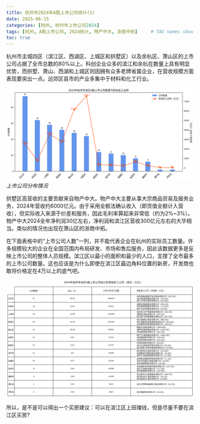 ```yaml
---
title: 杭州市2024年A股上市公司统计(1)
date: 2025-06-15
categories: [杭州, 杭州市上市公司2024]
tags: [杭州, A股上市公司, 2024统计, 物产中大, 浙商中拓]     # TAG names should always be lowercase
toc: true
---
```



杭州市主城四区（滨江区、西湖区、上城区和拱墅区）以及余杭区、萧山区的上市公司占据了全市总数的80%以上。科创企业众多的滨江和余杭在数量上具有明显优势，而拱墅、萧山、西湖和上城区则因拥有众多老牌省属企业，在营收规模方面表现要突出一点。远郊区县市的产业多集中于材料和化工行业。

![上市公司分布情况](/assets/images/Pasted%20image%2020250528202256.png)
_上市公司分布情况_

拱墅区高营收的主要贡献来自物产中大。物产中大主要从事大宗商品贸易及服务业务，2024年营收约6000亿元。由于采用全额法确认收入（即货值全额计入营收），但实际收入来源于价差和服务，因此毛利率算起来非常低（约为2%~3%）。物产中大2024全年净利润30亿左右，净利润和滨江区营收300亿元左右的大华相当。类似的情况也出现在萧山区的浙商中拓。

在下面表格中的“上市公司人数”一列，并不能代表企业在杭州的实际员工数量。许多规模较大的企业在全国范围内布局研发、市场和售后服务，因此该数据更多是反映上市公司的整体人员规模。滨江区以最小的面积和最少的人口，支撑了全市最多的上市公司数量。这也应该是为什么即使在滨江区最边角料位置的新房，开发商也敢将价格定在4万以上的底气吧。

![上市公司分布情况](/assets/images/Pasted%20image%2020250528210646.png)

所以，是不是可以得出一个买房建议：可以在滨江区上班赚钱，但是尽量不要在滨江区买房?